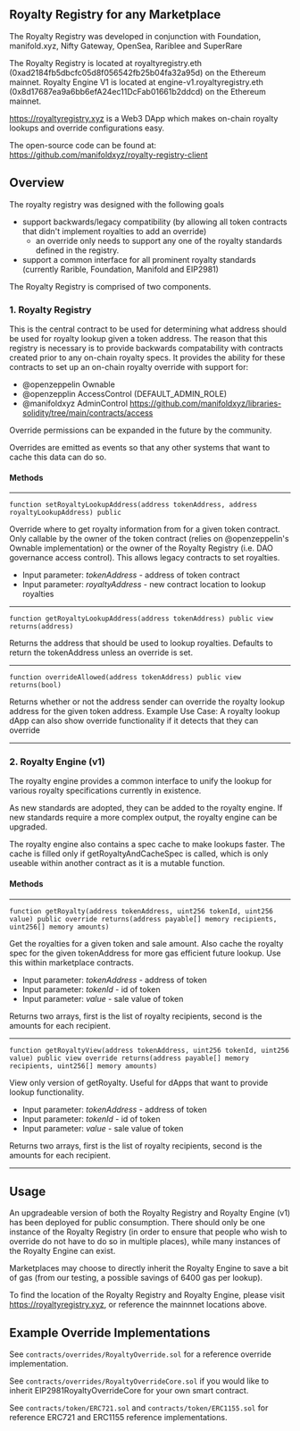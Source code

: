## Royalty Registry for any Marketplace

The Royalty Registry was developed in conjunction with Foundation, manifold.xyz, Nifty Gateway, OpenSea, Rariblee and SuperRare

The Royalty Registry is located at royaltyregistry.eth (0xad2184fb5dbcfc05d8f056542fb25b04fa32a95d) on the Ethereum mainnet.
Royalty Engine V1 is located at engine-v1.royaltyregistry.eth (0x8d17687ea9a6bb6efA24ec11DcFab01661b2ddcd) on the Ethereum mainnet.

https://royaltyregistry.xyz is a Web3 DApp which makes on-chain royalty lookups and override configurations easy.

The open-source code can be found at:
https://github.com/manifoldxyz/royalty-registry-client


## Overview

The royalty registry was designed with the following goals
- support backwards/legacy compatibility (by allowing all token contracts that didn't implement royalties to add an override)
  - an override only needs to support any one of the royalty standards defined in the registry.
- support a common interface for all prominent royalty standards (currently Rarible, Foundation, Manifold and EIP2981)

The Royalty Registry is comprised of two components.

### 1. Royalty Registry
This is the central contract to be used for determining what address should be used for royalty lookup given a token address.
The reason that this registry is necessary is to provide backwards compatability with contracts created prior to any on-chain royalty specs.
It provides the ability for these contracts to set up an on-chain royalty override with support for:
- @openzeppelin Ownable
- @openzepplin AccessControl (DEFAULT_ADMIN_ROLE)
- @manifoldxyz AdminControl https://github.com/manifoldxyz/libraries-solidity/tree/main/contracts/access

Override permissions can be expanded in the future by the community.

Overrides are emitted as events so that any other systems that want to cache this data can do so.

#### Methods

---

```
function setRoyaltyLookupAddress(address tokenAddress, address royaltyLookupAddress) public
```
Override where to get royalty information from for a given token contract.  Only callable by the owner of the token contract (relies on @openzeppelin's Ownable implementation) or the owner of the Royalty Registry (i.e. DAO governance access control).  This allows legacy contracts to set royalties.

- Input parameter: *tokenAddress*   - address of token contract
- Input parameter: *royaltyAddress* - new contract location to lookup royalties

---

```
function getRoyaltyLookupAddress(address tokenAddress) public view returns(address)
```
Returns the address that should be used to lookup royalties.  Defaults to return the tokenAddress unless an override is set.

---

```
function overrideAllowed(address tokenAddress) public view returns(bool)
```
Returns whether or not the address sender can override the royalty lookup address for the given token address.
Example Use Case: A royalty lookup dApp can also show override functionality if it detects that they can override

---

### 2. Royalty Engine (v1)

The royalty engine provides a common interface to unify the lookup for various royalty specifications currently in existence.

As new standards are adopted, they can be added to the royalty engine.  If new standards require a more complex output, the royalty engine can be upgraded.

The royalty engine also contains a spec cache to make lookups faster.  The cache is filled only if getRoyaltyAndCacheSpec is called, which is only useable within another contract as it is a mutable function.

#### Methods

---

```
function getRoyalty(address tokenAddress, uint256 tokenId, uint256 value) public override returns(address payable[] memory recipients, uint256[] memory amounts)
```
Get the royalties for a given token and sale amount.  Also cache the royalty spec for the given tokenAddress for more gas efficient future lookup.
Use this within marketplace contracts.

- Input parameter: *tokenAddress* - address of token
- Input parameter: *tokenId*      - id of token
- Input parameter: *value*        - sale value of token

Returns two arrays, first is the list of royalty recipients, second is the amounts for each recipient.

---

```
function getRoyaltyView(address tokenAddress, uint256 tokenId, uint256 value) public view override returns(address payable[] memory recipients, uint256[] memory amounts)
```
View only version of getRoyalty.  Useful for dApps that want to provide lookup functionality.

- Input parameter: *tokenAddress* - address of token
- Input parameter: *tokenId*      - id of token
- Input parameter: *value*        - sale value of token

Returns two arrays, first is the list of royalty recipients, second is the amounts for each recipient.

---

## Usage

An upgradeable version of both the Royalty Registry and Royalty Engine (v1) has been deployed for public consumption.  There should only be one instance of the Royalty Registry (in order to ensure that people who wish to override do not have to do so in multiple places), while many instances of the Royalty Engine can exist.

Marketplaces may choose to directly inherit the Royalty Engine to save a bit of gas (from our testing, a possible savings of 6400 gas per lookup).

To find the location of the Royalty Registry and Royalty Engine, please visit https://royaltyregistry.xyz, or reference the mainnnet locations above.

## Example Override Implementations

See ```contracts/overrides/RoyaltyOverride.sol``` for a reference override implementation.

See ```contracts/overrides/RoyaltyOverrideCore.sol``` if you would like to inherit EIP2981RoyaltyOverrideCore for your own smart contract.

See ```contracts/token/ERC721.sol``` and ```contracts/token/ERC1155.sol``` for reference ERC721 and ERC1155 reference implementations.

